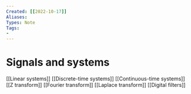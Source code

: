 ```yaml
---
Created: [[2022-10-17]]
Aliases: 
Types: Note
Tags: 
- 
---
```

# Signals and systems
[[Linear systems]]
[[Discrete-time systems]]
[[Continuous-time systems]]
[[Z transform]]
[[Fourier transform]]
[[Laplace transform]]
[[Digital filters]]
